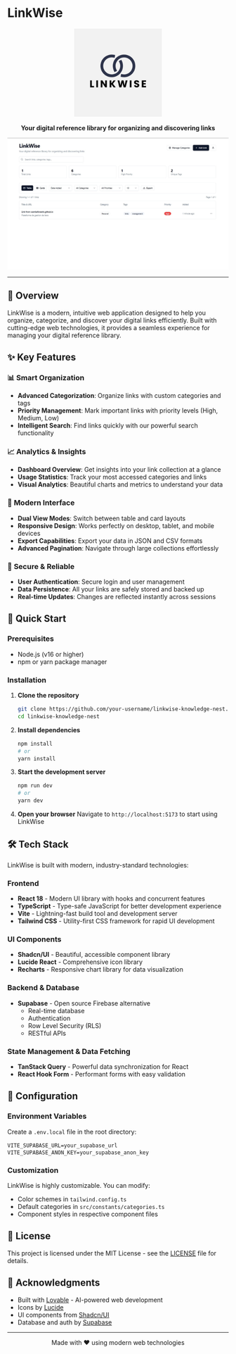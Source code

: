 
# LinkWise

<p align="center">
  <img src="public/lovable-uploads/80f7fd34-d116-4d5e-8fdc-9992eb6c23ee.png" alt="LinkWise Logo" width="200" />
</p>

<p align="center">
  <strong>Your digital reference library for organizing and discovering links</strong>
</p>

<p align="center">
  <img src="public/lovable-uploads/560f2be1-2e3e-4b23-8d59-c6a2e5e84ae6.png" alt="LinkWise Dashboard Screenshot" width="800" />
</p>

---

## 🌟 Overview

LinkWise is a modern, intuitive web application designed to help you organize, categorize, and discover your digital links efficiently. Built with cutting-edge web technologies, it provides a seamless experience for managing your digital reference library.

## ✨ Key Features

### 📊 **Smart Organization**
- **Advanced Categorization**: Organize links with custom categories and tags
- **Priority Management**: Mark important links with priority levels (High, Medium, Low)
- **Intelligent Search**: Find links quickly with our powerful search functionality

### 📈 **Analytics & Insights**
- **Dashboard Overview**: Get insights into your link collection at a glance
- **Usage Statistics**: Track your most accessed categories and links
- **Visual Analytics**: Beautiful charts and metrics to understand your data

### 🎨 **Modern Interface**
- **Dual View Modes**: Switch between table and card layouts
- **Responsive Design**: Works perfectly on desktop, tablet, and mobile devices
- **Export Capabilities**: Export your data in JSON and CSV formats
- **Advanced Pagination**: Navigate through large collections effortlessly

### 🔐 **Secure & Reliable**
- **User Authentication**: Secure login and user management
- **Data Persistence**: All your links are safely stored and backed up
- **Real-time Updates**: Changes are reflected instantly across sessions

## 🚀 Quick Start

### Prerequisites
- Node.js (v16 or higher)
- npm or yarn package manager

### Installation

1. **Clone the repository**
   ```bash
   git clone https://github.com/your-username/linkwise-knowledge-nest.git
   cd linkwise-knowledge-nest
   ```

2. **Install dependencies**
   ```bash
   npm install
   # or
   yarn install
   ```

3. **Start the development server**
   ```bash
   npm run dev
   # or
   yarn dev
   ```

4. **Open your browser**
   Navigate to `http://localhost:5173` to start using LinkWise

## 🛠️ Tech Stack

LinkWise is built with modern, industry-standard technologies:

### Frontend
- **React 18** - Modern UI library with hooks and concurrent features
- **TypeScript** - Type-safe JavaScript for better development experience
- **Vite** - Lightning-fast build tool and development server
- **Tailwind CSS** - Utility-first CSS framework for rapid UI development

### UI Components
- **Shadcn/UI** - Beautiful, accessible component library
- **Lucide React** - Comprehensive icon library
- **Recharts** - Responsive chart library for data visualization

### Backend & Database
- **Supabase** - Open source Firebase alternative
  - Real-time database
  - Authentication
  - Row Level Security (RLS)
  - RESTful APIs

### State Management & Data Fetching
- **TanStack Query** - Powerful data synchronization for React
- **React Hook Form** - Performant forms with easy validation

## 🔧 Configuration

### Environment Variables
Create a `.env.local` file in the root directory:

```env
VITE_SUPABASE_URL=your_supabase_url
VITE_SUPABASE_ANON_KEY=your_supabase_anon_key
```

### Customization
LinkWise is highly customizable. You can modify:
- Color schemes in `tailwind.config.ts`
- Default categories in `src/constants/categories.ts`
- Component styles in respective component files


## 📄 License

This project is licensed under the MIT License - see the [LICENSE](LICENSE) file for details.

## 🙏 Acknowledgments

- Built with [Lovable](https://lovable.dev) - AI-powered web development
- Icons by [Lucide](https://lucide.dev)
- UI components from [Shadcn/UI](https://ui.shadcn.com)
- Database and auth by [Supabase](https://supabase.com)

---

<p align="center">
  Made with ❤️ using modern web technologies
</p>

